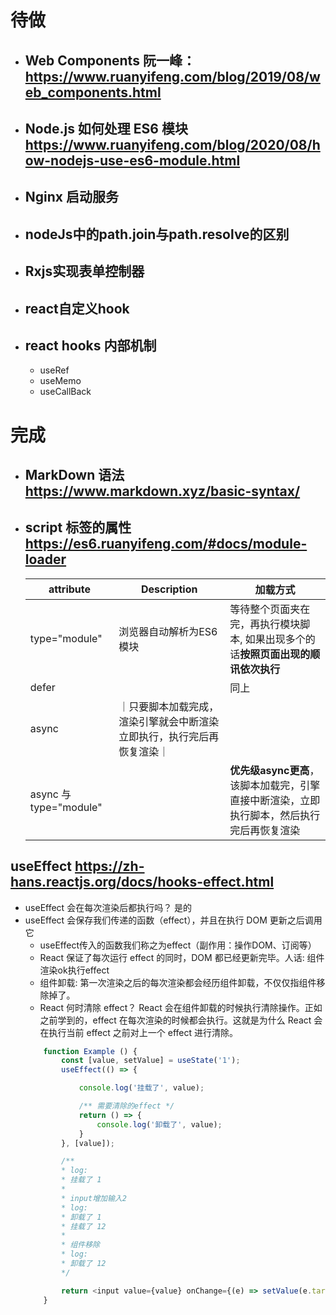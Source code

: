 
# 待做
- ## **Web Components** 阮一峰：https://www.ruanyifeng.com/blog/2019/08/web_components.html

- ## **Node.js 如何处理 ES6 模块** https://www.ruanyifeng.com/blog/2020/08/how-nodejs-use-es6-module.html

- ## **Nginx** 启动服务

- ## **nodeJs中的path.join与path.resolve的区别**

- ## **Rxjs实现表单控制器**

- ## **react自定义hook**

- ## **react hooks 内部机制**
    - useRef
    - useMemo
    - useCallBack

# 完成
- ## **MarkDown** 语法 https://www.markdown.xyz/basic-syntax/

- ## script 标签的属性  https://es6.ruanyifeng.com/#docs/module-loader
    | attribute     | Description   | 加载方式 |
    | ----------    | ------------  | ------  |
    |type="module"  |  浏览器自动解析为ES6模块 | 等待整个页面夹在完，再执行模块脚本, 如果出现多个的话**按照页面出现的顺讯依次执行**|
    |defer      |     | 同上 |
    |async      | ｜只要脚本加载完成，渲染引擎就会中断渲染立即执行，执行完后再恢复渲染｜
    |async 与 type="module"| | **优先级async更高**，该脚本加载完，引擎直接中断渲染，立即执行脚本，然后执行完后再恢复渲染|

 ## **useEffect** https://zh-hans.reactjs.org/docs/hooks-effect.html ##
 - useEffect 会在每次渲染后都执行吗？ 是的
 - useEffect 会保存我们传递的函数（effect），并且在执行 DOM 更新之后调用它
    - useEffect传入的函数我们称之为effect（副作用：操作DOM、订阅等）
    - React 保证了每次运行 effect 的同时，DOM 都已经更新完毕。人话: 组件渲染ok执行effect
    - 组件卸载: 第一次渲染之后的每次渲染都会经历组件卸载，不仅仅指组件移除掉了。
    - React 何时清除 effect？ React 会在组件卸载的时候执行清除操作。正如之前学到的，effect 在每次渲染的时候都会执行。这就是为什么 React 会在执行当前 effect 之前对上一个 effect 进行清除。
    ```javascript
        function Example () {
            const [value, setValue] = useState('1');
            useEffect(() => {

                console.log('挂载了', value);

                /** 需要清除的effect */
                return () => {
                    console.log('卸载了', value);
                }
            }, [value]);

            /**
            * log:
            * 挂载了 1
            * 
            * input增加输入2
            * log: 
            * 卸载了 1
            * 挂载了 12
            * 
            * 组件移除
            * log:
            * 卸载了 12
            */

            return <input value={value} onChange={(e) => setValue(e.target.value)} />;
        }
    ```
    
